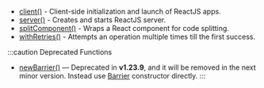 - [client()](/docs/api/functions/client) - Client-side initialization and
  launch of ReactJS apps.
- [server()](/docs/api/functions/server) - Creates and starts ReactJS server.
- [splitComponent()] - Wraps a React component for code splitting.
- [withRetries()](/docs/api/functions/withretries) - Attempts an operation
  multiple times till the first success.

:::caution Deprecated Functions
- [newBarrier()](/docs/api/functions/newbarrier) &mdash; Deprecated
  in **v1.23.9**, and it will be removed in the next minor version.
  Instead use [Barrier] constructor directly.
:::

<!-- links -->
[Barrier]: /docs/api/classes/Barrier
[splitComponent()]: /docs/api/functions/splitcomponent
